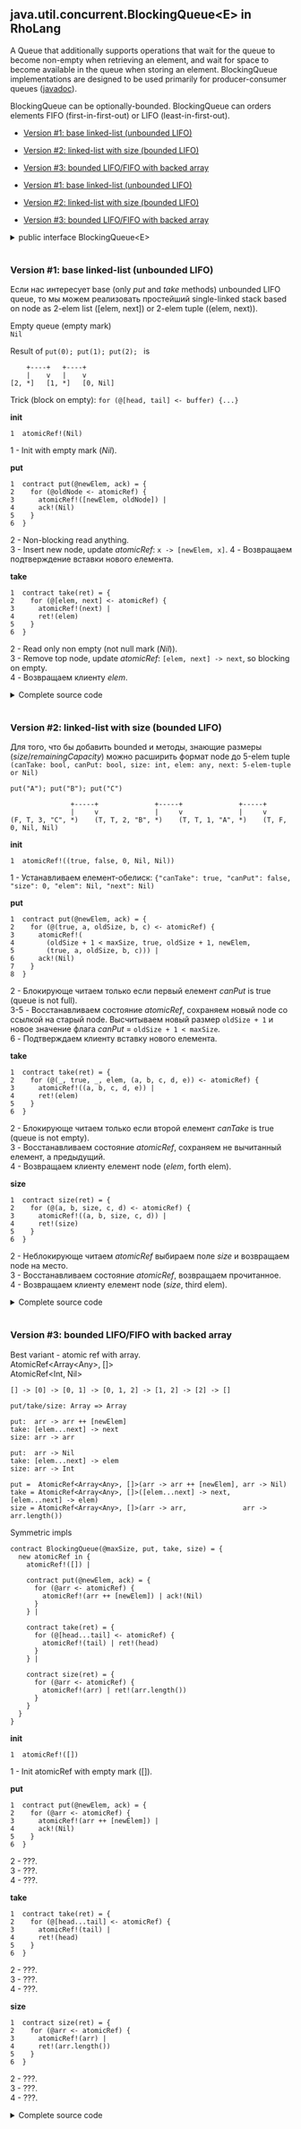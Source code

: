 ## java.util.concurrent.BlockingQueue\<E\> in RhoLang

A Queue that additionally supports operations that wait for the queue to become non-empty when retrieving an element, and wait for space to become available in the queue when storing an element. BlockingQueue implementations are designed to be used primarily for producer-consumer queues ([javadoc](https://docs.oracle.com/javase/9/docs/api/java/util/concurrent/BlockingQueue.html)). 

BlockingQueue can be optionally-bounded. BlockingQueue can orders elements FIFO (first-in-first-out) or LIFO (least-in-first-out).

  - [Version #1: base linked-list (unbounded LIFO)](#version-1-base-linked-list-unbounded-lifo)
  - [Version #2: linked-list with size (bounded LIFO)](#version-2-linked-list-with-size-bounded-lifo)
  - [Version #3: bounded LIFO/FIFO with backed array](#version-3-bounded-lifofifo-with-backed-array)



  - [Version #1: base linked-list (unbounded LIFO)](https://github.com/golovach-ivan/Correct-by-Construction/blob/master/rho-j.u.c/BlockingQueue.md#version-1-base-linked-list-unbounded-lifo)
  - [Version #2: linked-list with size (bounded LIFO)](https://github.com/golovach-ivan/Correct-by-Construction/blob/master/rho-j.u.c/BlockingQueue.md#version-2-linked-list-with-size-bounded-lifo)
  - [Version #3: bounded LIFO/FIFO with backed array](https://github.com/golovach-ivan/Correct-by-Construction/blob/master/rho-j.u.c/BlockingQueue.md#version-3-bounded-lifofifo-with-backed-array)

<details><summary>public interface BlockingQueue&lt;E&gt;</summary>
<p>
  
```java
{
  // Inserts the specified element into this queue, waiting if necessary for space to become available.
  void put(E e);

  // Retrieves and removes the head of this queue, waiting if necessary until an element becomes available.
  E take();

  // Performs the given action for each element of the Iterable until all elements have been processed or the action throws an exception.
  void forEach(Consumer<? super E> action);

  // Returns the number of elements in this queue.
  int size();
  
  // Returns the number of additional elements that this queue can accept without blocking.  
  int remainingCapacity();
}
```
</p>
</details><br/>

### Version #1: base linked-list (unbounded LIFO)
Если нас интересует base (only *put* and *take* methods) unbounded LIFO queue, то мы можем реализовать простейший single-linked stack based on node as 2-elem list (\[elem, next\]) or 2-elem tuple ((elem, next)).

Empty queue (empty mark)  
```Nil``` 

Result of ```put(0); put(1); put(2); ``` is
```
    +----+   +----+
    |    v   |    v
[2, *]   [1, *]   [0, Nil]
```

Trick (block on empty): ```for (@[head, tail] <- buffer) {...}```

**init**  
```
1  atomicRef!(Nil)
```    
1 - Init with empty mark (*Nil*).  

**put**
```
1  contract put(@newElem, ack) = {
2    for (@oldNode <- atomicRef) {
3      atomicRef!([newElem, oldNode]) | 
4      ack!(Nil)
5    }
6  }
```
2 - Non-blocking read anything.  
3 - Insert new node, update *atomicRef*: ```x -> [newElem, x]```.
4 - Возвращаем подтверждение вставки нового елемента.  

**take**
```
1  contract take(ret) = {
2    for (@[elem, next] <- atomicRef) {
3      atomicRef!(next) | 
4      ret!(elem)  
5    }
6  } 
```
2 - Read only non empty (not null mark (*Nil*)).  
3 - Remove top node, update *atomicRef*: ```[elem, next] -> next```, so blocking on empty.  
4 - Возвращаем клиенту *elem*.   

<details><summary>Сomplete source code</summary>
<p>
  
```
new BlockingQueue in {
  contract BlockingQueue(put, take) = {
    new atomicRef in {
      atomicRef!(Nil) |
      contract put(@newElem, ack) = {
        for (@oldNode <- atomicRef) {
          atomicRef!([newElem, oldNode]) | ack!(Nil)
        }
      } |
      contract take(ret) = {
        for (@[elem, next] <- atomicRef) {
          atomicRef!(next) | ret!(elem)  
        }
      } 
    }    
  }|
  
  new put, take, size in {    
    BlockingQueue!(*put, *take) |    
    
    // === put(0); put(1); put(2); 
    // === stdout(get()); stdout(get()); stdout(get())
    new ack, ret in { 
      put!(0, *ack) | for (_ <- ack) {
        put!(1, *ack) | for (_ <- ack) {
          put!(2, *ack) | for (_ <- ack) {
            take!(*ret) | for (@elem <- ret) {
              stdoutAck!(["take", elem], *ack) | for (_ <- ack) {
                take!(*ret) | for (@elem <- ret) {
                  stdoutAck!(["take", elem], *ack) | for (_ <- ack) {
                    take!(*ret) | for (@elem <- ret) {
                      stdoutAck!(["take", elem], *ack) | for (_ <- ack) {
                        Nil
                      }
                    }
                  }
                }
              }
            }
          } 
        }
      } 
    }
  }
}
```
```
>> @{["take", 2]}
>> @{["take", 1]}
>> @{["take", 0]}
```
</p>
</details><br/>

### Version #2: linked-list with size (bounded LIFO)

Для того, что бы добавить bounded и методы, знающие размеры (*size*/*remainingCapacity*) можно расширить формат node до 5-elem tuple
```(canTake: bool, canPut: bool, size: int, elem: any, next: 5-elem-tuple or Nil)```

```put("A"); put("B"); put("C")```

```
               +-----+              +-----+              +-----+
               |     v              |     v              |     v
(F, T, 3, "C", *)    (T, T, 2, "B", *)    (T, T, 1, "A", *)    (T, F, 0, Nil, Nil)
```

**init**  
```
1  atomicRef!((true, false, 0, Nil, Nil))
```   
1 - Устанавливаем елемент-обелиск: ```{"canTake": true, "canPut": false, "size": 0, "elem": Nil, "next": Nil)```

**put**   
```
1  contract put(@newElem, ack) = {
2    for (@(true, a, oldSize, b, c) <- atomicRef) {
3      atomicRef!(
4        (oldSize + 1 < maxSize, true, oldSize + 1, newElem, 
5        (true, a, oldSize, b, c))) | 
6      ack!(Nil)
7    }
8  }
```
2 - Блокирующе читаем только если первый елемент *canPut* is true (queue is not full).   
3-5 - Восстанавливаем состояние *atomicRef*, сохраняем новый node со ссылкой на старый node. Высчитываем новый размер ```oldSize + 1``` и новое значение флага *canPut* = ```oldSize + 1 < maxSize```.   
6 - Подтверждаем клиенту вставку нового елемента.       

**take**   
```
1  contract take(ret) = {
2    for (@(_, true, _, elem, (a, b, c, d, e)) <- atomicRef) {
3      atomicRef!((a, b, c, d, e)) | 
4      ret!(elem)  
5    }
6  }
```
2 - Блокирующе читаем только если второй елемент *canTake* is true (queue is not empty).   
3 - Восстанавливаем состояние *atomicRef*, сохраняем не вычитанный елемент, а предыдущий.   
4 - Возвращаем клиенту елемент node (*elem*, forth elem).   

**size**   
```
1  contract size(ret) = {
2    for (@(a, b, size, c, d) <- atomicRef) {
3      atomicRef!((a, b, size, c, d)) | 
4      ret!(size)  
5    }
6  } 
```
2 - Неблокирующе читаем *atomicRef* выбираем поле *size* и возвращаем node на место.  
3 - Восстанавливаем состояние *atomicRef*, возвращаем прочитанное.   
4 - Возвращаем клиенту елемент node (*size*, third elem).   

<details><summary>Сomplete source code</summary>
<p>
  
```
new BlockingQueue in {
  contract BlockingQueue(@maxSize, put, take, size, remainingCapacity) = {
    new atomicRef in {
      atomicRef!((false, true, 0, Nil, Nil)) |
      contract put(@newElem, ack) = {
        for (@(true, a, oldSize, b, c) <- atomicRef) {
          atomicRef!(
            (oldSize + 1 < maxSize, true, oldSize + 1, newElem, 
            (true, a, oldSize, b, c))) | 
          ack!(Nil)
        }
      } |
      contract take(ret) = {
        for (@(_, true, _, elem, (a, b, c, d, e)) <- atomicRef) {
          atomicRef!((a, b, c, d, e)) | 
          ret!(elem)  
        }
      } |
      contract size(ret) = {
        for (@(a, b, size, c, d) <- atomicRef) {
          atomicRef!((a, b, size, c, d)) | 
          ret!(size)  
        }
      } |
      contract remainingCapacity(ret) = {
        for (@(a, b, size, c, d) <- atomicRef) {
          atomicRef!((a, b, size, c, d)) | 
          ret!(maxSize - size)  
        }
      }        
    }    
  }|
  
  new put, take, size, remainingCapacity in {    
    BlockingQueue!(10, *put, *take, *size, *remainingCapacity) |    
    
    new ack, ret in { 
      put!("A", *ack) | for (_ <- ack) {
        put!("B", *ack) | for (_ <- ack) {
          put!("C", *ack) | for (_ <- ack) {
            size!(*ret) | for (@sz <- ret) {
              stdoutAck!(["size", sz], *ack) | for (_ <- ack) {              
                remainingCapacity!(*ret) | for (@sz <- ret) {
                  stdoutAck!(["remainingCapacity", sz], *ack) | for (_ <- ack) {         
                    take!(*ret) | for (@elem <- ret) {
                      stdoutAck!(["take", elem], *ack) | for (_ <- ack) {
                        take!(*ret) | for (@elem <- ret) {
                          stdoutAck!(["take", elem], *ack) | for (_ <- ack) {
                            take!(*ret) | for (@elem <- ret) {
                              stdoutAck!(["take", elem], *ack) | for (_ <- ack) {
                                Nil
                              }
                            }
                          }
                        }
                      }
                    }                
                  }
                }                
              }
            }
          } 
        }
      } 
    }     
  }
}
```
```
>> @{["size", 3]}
>> @{["remainingCapacity", 7]}
>> @{["take", "C"]}
>> @{["take", "B"]}
>> @{["take", "A"]}
```
</p>
</details><br/>

### Version #3: bounded LIFO/FIFO with backed array

Best variant - atomic ref with array.  
AtomicRef\<Array\<Any\>, []\>  
AtomicRef\<Int, Nil\>  

```
[] -> [0] -> [0, 1] -> [0, 1, 2] -> [1, 2] -> [2] -> []
```

```
put/take/size: Array => Array

put:  arr -> arr ++ [newElem]
take: [elem...next] -> next
size: arr -> arr

put:  arr -> Nil
take: [elem...next] -> elem
size: arr -> Int

put =  AtomicRef<Array<Any>, []>(arr -> arr ++ [newElem], arr -> Nil)  
take = AtomicRef<Array<Any>, []>([elem...next] -> next,   [elem...next] -> elem)  
size = AtomicRef<Array<Any>, []>(arr -> arr,              arr -> arr.length())  
```

Symmetric impls
```
contract BlockingQueue(@maxSize, put, take, size) = {
  new atomicRef in {
    atomicRef!([]) |
    
    contract put(@newElem, ack) = {
      for (@arr <- atomicRef) {
        atomicRef!(arr ++ [newElem]) | ack!(Nil)
      }
    } |
    
    contract take(ret) = {
      for (@[head...tail] <- atomicRef) {
        atomicRef!(tail) | ret!(head)
      }
    } |
    
    contract size(ret) = {
      for (@arr <- atomicRef) {
        atomicRef!(arr) | ret!(arr.length())
      }
    } 
  }    
}
```

**init**  
```
1  atomicRef!([])
```
1 - Init atomicRef with empty mark (\[\]).  

**put**  
```
1  contract put(@newElem, ack) = {
2    for (@arr <- atomicRef) {
3      atomicRef!(arr ++ [newElem]) | 
4      ack!(Nil)
5    }
6  }
```
2 - ???.   
3 - ???.   
4 - ???.   

**take**  
```
1  contract take(ret) = {
2    for (@[head...tail] <- atomicRef) {
3      atomicRef!(tail) | 
4      ret!(head)
5    }
6  }
```
2 - ???.   
3 - ???.   
4 - ???.   

**size**  
```
1  contract size(ret) = {
2    for (@arr <- atomicRef) {
3      atomicRef!(arr) | 
4      ret!(arr.length())
5    }
6  } 
```
2 - ???.   
3 - ???.   
4 - ???.   

<details><summary>Сomplete source code</summary>
<p>
  
```
new BlockingQueue in {
  contract BlockingQueue(@maxSize, put, take, size) = {
    new atomicRef in {
      atomicRef!([]) |
      contract put(@newElem, ack) = {
        for (@arr <- atomicRef) {
          atomicRef!(arr ++ [newElem]) | ack!(Nil)
        }
      } |
      contract take(ret) = {
        for (@[head...tail] <- atomicRef) {
          atomicRef!(tail) | ret!(head)
        }
      } |
      contract size(ret) = {
        for (@arr <- atomicRef) {
          atomicRef!(arr) | ret!(arr.length())
        }
      } 
    }    
  }|
  
  new put, take, size in {    
    BlockingQueue!(2, *put, *take, *size) |    
    
    // === put, size, take
    new ack, ret in { 
      put!(0, *ack) | for (_ <- ack) {
        put!(1, *ack) | for (_ <- ack) {
          put!(2, *ack) | for (_ <- ack) {
            size!(*ret) | for (@sz <- ret) {
              stdoutAck!(["size", sz], *ack) | for (_ <- ack) {
                take!(*ret) | for (@elem <- ret) {
                  stdoutAck!(["take", elem], *ack) | for (_ <- ack) {
                    take!(*ret) | for (@elem <- ret) {
                      stdoutAck!(["take", elem], *ack) | for (_ <- ack) {
                        take!(*ret) | for (@elem <- ret) {
                          stdoutAck!(["take", elem], *ack) | for (_ <- ack) {
                            Nil
                          }
                        }
                      }
                    }
                  }
                }
              }
            }
          } 
        }
      } 
    }     
  }
}
```
```
>> @{["size", 3]}
>> @{["take", 0]}
>> @{["take", 1]}
>> @{["take", 2]}
```
</p>
</details><br/>
